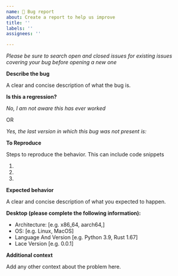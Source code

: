 ```yaml
---
name: 🐞 Bug report
about: Create a report to help us improve
title: ''
labels: ''
assignees: ''

---
```


_Please be sure to search open and closed issues for existing issues covering your bug before opening a new one_

**Describe the bug**

A clear and concise description of what the bug is.

**Is this a regression?**

_No, I am not aware this has ever worked_ 

OR

_Yes, the last version in which this bug was not present is:_

**To Reproduce**

Steps to reproduce the behavior. This can include code snippets

  1. 
  2. 
  3. 

**Expected behavior**

A clear and concise description of what you expected to happen.

**Desktop (please complete the following information):**
 - Architecture: [e.g. x86_64, aarch64,]
 - OS: [e.g. Linux, MacOS]
 - Language And Version [e.g. Python 3.9, Rust 1.67]
 - Lace Version [e.g. 0.0.1]

**Additional context**

Add any other context about the problem here.
